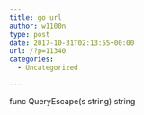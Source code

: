 ```yaml
---
title: go url
author: w1100n
type: post
date: 2017-10-31T02:13:55+00:00
url: /?p=11340
categories:
  - Uncategorized

---
```

func QueryEscape(s string) string